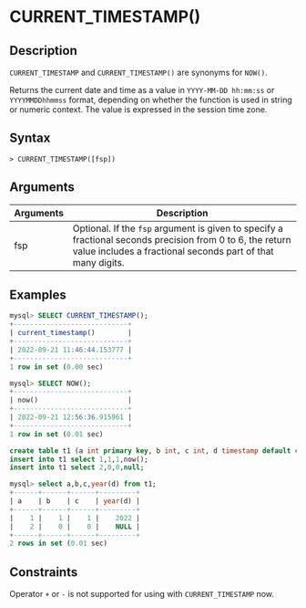 # **CURRENT_TIMESTAMP()**

## **Description**

`CURRENT_TIMESTAMP` and `CURRENT_TIMESTAMP()` are synonyms for `NOW()`.

Returns the current date and time as a value in `YYYY-MM-DD hh:mm:ss` or `YYYYMMDDhhmmss` format, depending on whether the function is used in string or numeric context. The value is expressed in the session time zone.

## **Syntax**

```
> CURRENT_TIMESTAMP([fsp])
```

## **Arguments**

|  Arguments   | Description  |
|  ----  | ----  |
| fsp | Optional. If the `fsp` argument is given to specify a fractional seconds precision from 0 to 6, the return value includes a fractional seconds part of that many digits.  |

## **Examples**

```sql
mysql> SELECT CURRENT_TIMESTAMP();
+----------------------------+
| current_timestamp()        |
+----------------------------+
| 2022-09-21 11:46:44.153777 |
+----------------------------+
1 row in set (0.00 sec)

mysql> SELECT NOW();
+----------------------------+
| now()                      |
+----------------------------+
| 2022-09-21 12:56:36.915961 |
+----------------------------+
1 row in set (0.01 sec)
```

```sql
create table t1 (a int primary key, b int, c int, d timestamp default current_timestamp);
insert into t1 select 1,1,1,now();
insert into t1 select 2,0,0,null;

mysql> select a,b,c,year(d) from t1;
+------+------+------+---------+
| a    | b    | c    | year(d) |
+------+------+------+---------+
|    1 |    1 |    1 |    2022 |
|    2 |    0 |    0 |    NULL |
+------+------+------+---------+
2 rows in set (0.01 sec)
```

## **Constraints**

Operator `+` or `-` is not supported for using with `CURRENT_TIMESTAMP` now.
